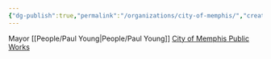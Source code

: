 ```yaml
---
{"dg-publish":true,"permalink":"/organizations/city-of-memphis/","created":"2025-01-02T08:46:23.535-06:00"}
---
```


Mayor [[People/Paul Young\|People/Paul Young]]
[City of Memphis Public Works](https://www.memphistn.gov/environmental-engineering/)
